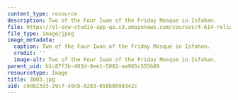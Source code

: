 ```yaml
---
content_type: resource
description: Two of the Four Iwan of the Friday Mosque in Isfahan.
file: https://ol-ocw-studio-app-qa.s3.amazonaws.com/courses/4-614-religious-architecture-and-islamic-cultures-fall-2002/c9d823d329c749cb0283658b0b98342c_3003.jpg
file_type: image/jpeg
image_metadata:
  caption: Two of the Four Iwan of the Friday Mosque in Isfahan.
  credit: ''
  image-alt: Two of the Four Iwan of the Friday Mosque in Isfahan.
parent_uid: b1c87f3b-403d-8ee1-5082-aa965c555b89
resourcetype: Image
title: 3003.jpg
uid: c9d823d3-29c7-49cb-0283-658b0b98342c
---
```

